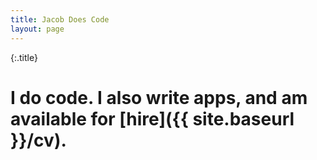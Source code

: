 ```yaml
---
title: Jacob Does Code
layout: page
---
```


<style>
:root {
  --primary: #E84393;
}

.title {
  margin: 64px 32px 64px 0;
  font-size: 48px;
  line-height: 52px;
  font-weight: 600;
  letter-spacing: -2.5px;
  max-width: 360px;
}
</style>

{:.title}

# I do code. I also write apps, and am available for [hire]({{ site.baseurl }}/cv).
